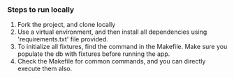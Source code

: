### Steps to run locally

1. Fork the project, and clone locally
2. Use a virtual environment, and then install all dependencies using 'requirements.txt' file provided.
3. To initialize all fixtures, find the command in the Makefile. Make sure you populate the db with fixtures before running the app.
4. Check the Makefile for common commands, and you can directly execute them also.
